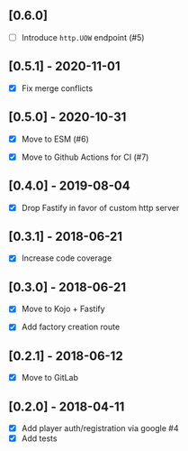 [0.6.0]
-------
- [ ] Introduce `http.UOW` endpoint (#5)


[0.5.1] - 2020-11-01
--------------------
- [x] Fix merge conflicts


[0.5.0] - 2020-10-31
--------------------
- [x] Move to ESM (#6)
- [x] Move to Github Actions for CI (#7)


[0.4.0] - 2019-08-04
--------------------
- [x] Drop Fastify in favor of custom http server


[0.3.1] - 2018-06-21
--------------------
- [x] Increase code coverage


[0.3.0] - 2018-06-21
--------------------
- [x] Move to Kojo + Fastify
- [x] Add factory creation route


[0.2.1] - 2018-06-12
--------------------
- [x] Move to GitLab


[0.2.0] - 2018-04-11
--------------------
- [x] Add player auth/registration via google #4
- [x] Add tests
